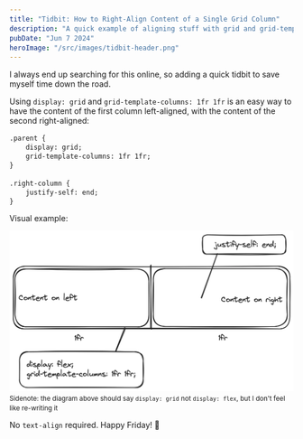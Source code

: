 ```yaml
---
title: "Tidbit: How to Right-Align Content of a Single Grid Column"
description: "A quick example of aligning stuff with grid and grid-template-columns"
pubDate: "Jun 7 2024"
heroImage: "/src/images/tidbit-header.png"
---
```


I always end up searching for this online, so adding a quick tidbit to save myself time down the road.

Using `display: grid` and `grid-template-columns: 1fr 1fr` is an easy way to have the content of the first column left-aligned, with the content of the second right-aligned:

```
.parent {
    display: grid;
    grid-template-columns: 1fr 1fr;
}

.right-column {
    justify-self: end;
}
```

Visual example:

![A visual example of the aforementioned CSS](../../../src/images/align-right-grid-template-column.png)
<small>Sidenote: the diagram above should say `display: grid` not `display: flex`, but I don't feel like re-writing it</small>

No `text-align` required. Happy Friday! 🍺
